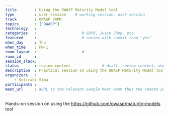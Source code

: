 ```yaml
---
title        : Using the OWASP Maturity Model tool
type         : user-session    # working-session, user-session
track        : OWASP SAMM
topics       : ["OWASP"]
technology   :
categories   :                    # GDPR, Juice Shop, etc.
featured     :                    # review with summit team "yes"
when_day     : Thu
when_time    : PM-1
room_layout  :                    #
room_id      :
session_slack:
status       : review-content              # draft, review-content, done
description  : Practical session on using the OWASP Maturity Model tool
organizers   :
    - Sotiraki Sima
participants :
meet_url     : #URL to the relevant Google Meet Room thus the remote participants can join a session
---
```


Hands-on session on using the https://github.com/owasp/maturity-models tool

<!--(add intro)

## WHY

(...)

## What

(...)

## Outcomes

(...)

## References

(...)


## Previous
-->
